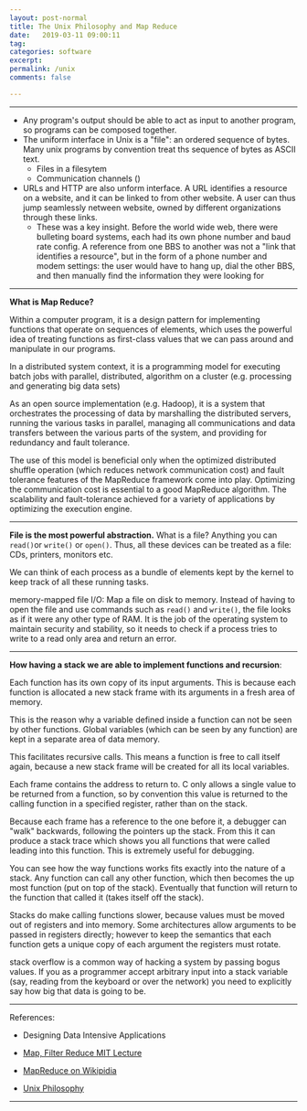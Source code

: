 ```yaml
---
layout: post-normal
title: The Unix Philosophy and Map Reduce
date:   2019-03-11 09:00:11
tag: 
categories: software
excerpt: 
permalink: /unix
comments: false

---
```



-----


- Any program's output should be able to act as input to another program, so programs can be composed together. 
- The uniform interface in Unix is a "file": an ordered sequence of bytes. Many unix programs by convention treat ths sequence of bytes as ASCII text.
    + Files in a filesytem
    + Communication channels ()
- URLs and HTTP are also unform interface. A URL identifies a resource on a website, and it can be linked to from other website. A user can thus jump seamlessly netween website, owned by different organizations through these links.
    + These was a key insight. Before the world wide web, there were bulleting board systems, each had its own phone number and baud rate config. A reference from one BBS to another was not a "link that identifies a resource", but in the form of a phone number and modem settings: the user would have to hang up, dial the other BBS, and then manually find the information they were looking for 

------
**What is Map Reduce?**

Within a computer program, it is a design pattern for implementing functions that operate on sequences of elements, which uses the powerful idea of treating functions as first-class values that we can pass around and manipulate in our programs.

In a distributed system context, it is a programming model for executing batch jobs with parallel, distributed, algorithm on a cluster (e.g. processing and generating big data sets)

As an open source implementation (e.g. Hadoop), it is a system that orchestrates the processing of data by marshalling the distributed servers, running the various tasks in parallel, managing all communications and data transfers between the various parts of the system, and providing for redundancy and fault tolerance.

The use of this model is beneficial only when the optimized distributed shuffle operation (which reduces network communication cost) and fault tolerance features of the MapReduce framework come into play. Optimizing the communication cost is essential to a good MapReduce algorithm. The scalability and fault-tolerance achieved for a variety of applications by optimizing the execution engine.

-----

**File is the most powerful abstraction.** What is a file? Anything you can `read()`or `write()` or `open()`. Thus, all these devices can be treated as a file: CDs, printers, monitors etc.

We can think of each process as a bundle of elements kept by the kernel to keep track of all these running tasks.

memory-mapped file I/O: Map a file on disk to memory. Instead of having to open the file and use commands such as `read()` and `write()`, the file looks as if it were any other type of RAM. It is the job of the operating system to maintain security and stability, so it needs to check if a process tries to write to a read only area and return an error.


-----

**How having a stack we are able to implement functions and recursion**:

Each function has its own copy of its input arguments. This is because each function is allocated a new stack frame with its arguments in a fresh area of memory.

This is the reason why a variable defined inside a function can not be seen by other functions. Global variables (which can be seen by any function) are kept in a separate area of data memory.

This facilitates recursive calls. This means a function is free to call itself again, because a new stack frame will be created for all its local variables.

Each frame contains the address to return to. C only allows a single value to be returned from a function, so by convention this value is returned to the calling function in a specified register, rather than on the stack.

Because each frame has a reference to the one before it, a debugger can "walk" backwards, following the pointers up the stack. From this it can produce a stack trace which shows you all functions that were called leading into this function. This is extremely useful for debugging.

You can see how the way functions works fits exactly into the nature of a stack. Any function can call any other function, which then becomes the up most function (put on top of the stack). Eventually that function will return to the function that called it (takes itself off the stack).

Stacks do make calling functions slower, because values must be moved out of registers and into memory. Some architectures allow arguments to be passed in registers directly; however to keep the semantics that each function gets a unique copy of each argument the registers must rotate.

stack overflow is a common way of hacking a system by passing bogus values. If you as a programmer accept arbitrary input into a stack variable (say, reading from the keyboard or over the network) you need to explicitly say how big that data is going to be.



-----

References: 

* Designing Data Intensive Applications
* [Map, Filter Reduce MIT Lecture](http://web.mit.edu/6.031/www/fa18/classes/25-map-filter-reduce/)
* [MapReduce on Wikipidia](https://en.wikipedia.org/wiki/MapReduce)

* [Unix Philosophy](https://homepage.cs.uri.edu/~thenry/resources/unix_art/ch01s06.html)
------

